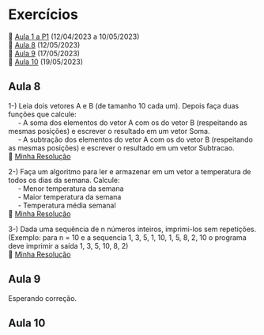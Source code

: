 # Exercícios
🔸 [Aula 1 a P1](https://github.com/Assaoka/Minha-Jornada-de-Aprendizado-em-C/tree/main/Exerc%C3%ADcios%20P1) (12/04/2023 a 10/05/2023)
<br>🔹 [Aula 8](https://github.com/Assaoka/Minha-Jornada-de-Aprendizado-em-C/blob/main/Exerc%C3%ADcios%20(P2).md#aula-8) (12/05/2023)
<br>🔹 [Aula 9](https://github.com/Assaoka/Minha-Jornada-de-Aprendizado-em-C/blob/main/Exerc%C3%ADcios%20(P2).md#aula-9) (17/05/2023)
<br>🔹 [Aula 10](https://github.com/Assaoka/Minha-Jornada-de-Aprendizado-em-C/blob/main/Exerc%C3%ADcios%20(P2).md#aula-10) (19/05/2023)



## Aula 8
1-) Leia dois vetores A e B (de tamanho 10 cada um).  Depois faça duas funções que calcule:
<br>&nbsp;&nbsp;&nbsp;&nbsp;&nbsp;- A soma dos elementos do vetor A com os do vetor B (respeitando as mesmas posições) e escrever  o resultado em um vetor Soma.
<br>&nbsp;&nbsp;&nbsp;&nbsp;&nbsp;- A subtração dos elementos do vetor A com os do vetor B (respeitando as mesmas posições) e escrever  o resultado em um vetor Subtracao.
<br>🔹 [Minha Resolução](https://github.com/Assaoka/Minha-Jornada-de-Aprendizado-em-C/blob/main/Aula8_Ex1_JoaoAssaoka.c)

2-) Faça um algoritmo para ler e armazenar em um vetor a temperatura de todos os dias da semana. Calcule:
<br>&nbsp;&nbsp;&nbsp;&nbsp;&nbsp;- Menor temperatura da semana
<br>&nbsp;&nbsp;&nbsp;&nbsp;&nbsp;- Maior temperatura da semana
<br>&nbsp;&nbsp;&nbsp;&nbsp;&nbsp;- Temperatura média semanal
<br>🔹 [Minha Resolução](https://github.com/Assaoka/Minha-Jornada-de-Aprendizado-em-C/blob/main/Aula8_Ex2_JoaoAssaoka.c)

3-) Dada uma sequência de n números inteiros, imprimi-los sem repetições. (Exemplo: para n = 10 e a sequencia 1, 3, 5, 1, 10, 1, 5, 8, 2, 10 o programa deve imprimir a saída 1, 3, 5, 10, 8, 2)
<br>🔹 [Minha Resolução](https://github.com/Assaoka/Minha-Jornada-de-Aprendizado-em-C/blob/main/Aula8_Ex3_JoaoAssaoka.c)



## Aula 9
Esperando correção.

## Aula 10
